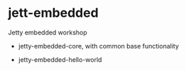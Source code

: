# jett-embedded

Jetty embedded workshop

- jetty-embedded-core, with common base functionality

- jetty-embedded-hello-world
